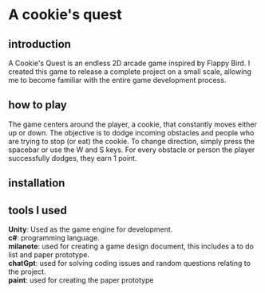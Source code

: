 # A cookie's quest
## introduction
A Cookie's Quest is an endless 2D arcade game inspired by Flappy Bird. I created this game to release a complete project on a small scale, allowing me to become familiar with the entire game development process.
## how to play
The game centers around the player, a cookie, that constantly moves either up or down. The objective is to dodge incoming obstacles and people who are trying to stop (or eat) the cookie.
To change direction, simply press the spacebar or use the W and S keys. For every obstacle or person the player successfully dodges, they earn 1 point.

## installation
## tools I used
 **Unity**: Used as the game engine for development.  
 **c#**: programming language.  
 **milanote**: used for creating a game design document, this includes a to do list and paper prototype.  
 **chatGpt**: used for solving coding issues and random questions relating to the project.  
  **paint**: used for creating the paper prototype
 

